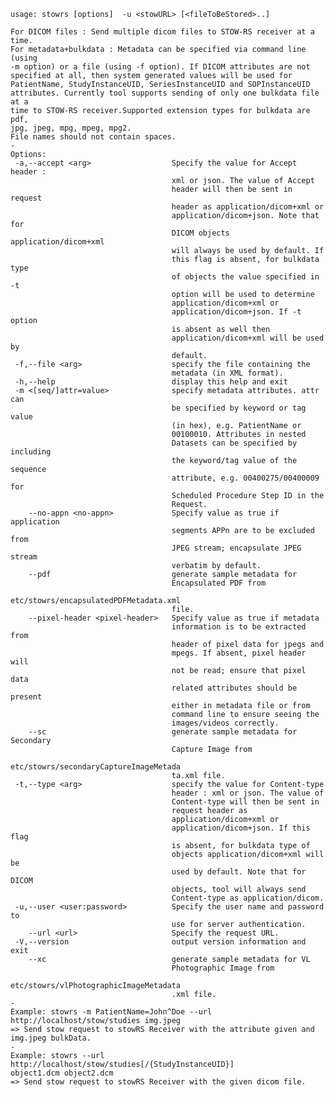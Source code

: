     usage: stowrs [options]  -u <stowURL> [<fileToBeStored>..]
    
    For DICOM files : Send multiple dicom files to STOW-RS receiver at a time.
    For metadata+bulkdata : Metadata can be specified via command line (using
    -m option) or a file (using -f option). If DICOM attributes are not
    specified at all, then system generated values will be used for
    PatientName, StudyInstanceUID, SeriesInstanceUID and SOPInstanceUID
    attributes. Currently tool supports sending of only one bulkdata file at a
    time to STOW-RS receiver.Supported extension types for bulkdata are pdf,
    jpg, jpeg, mpg, mpeg, mpg2.
    File names should not contain spaces.
    -
    Options:
     -a,--accept <arg>                  Specify the value for Accept header :
                                        xml or json. The value of Accept
                                        header will then be sent in request
                                        header as application/dicom+xml or
                                        application/dicom+json. Note that for
                                        DICOM objects application/dicom+xml
                                        will always be used by default. If
                                        this flag is absent, for bulkdata type
                                        of objects the value specified in -t
                                        option will be used to determine
                                        application/dicom+xml or
                                        application/dicom+json. If -t option
                                        is absent as well then
                                        application/dicom+xml will be used by
                                        default.
     -f,--file <arg>                    specify the file containing the
                                        metadata (in XML format).
     -h,--help                          display this help and exit
     -m <[seq/]attr=value>              specify metadata attributes. attr can
                                        be specified by keyword or tag value
                                        (in hex), e.g. PatientName or
                                        00100010. Attributes in nested
                                        Datasets can be specified by including
                                        the keyword/tag value of the sequence
                                        attribute, e.g. 00400275/00400009 for
                                        Scheduled Procedure Step ID in the
                                        Request.
        --no-appn <no-appn>             Specify value as true if application
                                        segments APPn are to be excluded from
                                        JPEG stream; encapsulate JPEG stream
                                        verbatim by default.
        --pdf                           generate sample metadata for
                                        Encapsulated PDF from
                                        etc/stowrs/encapsulatedPDFMetadata.xml
                                        file.
        --pixel-header <pixel-header>   Specify value as true if metadata
                                        information is to be extracted from
                                        header of pixel data for jpegs and
                                        mpegs. If absent, pixel header will
                                        not be read; ensure that pixel data
                                        related attributes should be present
                                        either in metadata file or from
                                        command line to ensure seeing the
                                        images/videos correctly.
        --sc                            generate sample metadata for Secondary
                                        Capture Image from
                                        etc/stowrs/secondaryCaptureImageMetada
                                        ta.xml file.
     -t,--type <arg>                    specify the value for Content-type
                                        header : xml or json. The value of
                                        Content-type will then be sent in
                                        request header as
                                        application/dicom+xml or
                                        application/dicom+json. If this flag
                                        is absent, for bulkdata type of
                                        objects application/dicom+xml will be
                                        used by default. Note that for DICOM
                                        objects, tool will always send
                                        Content-type as application/dicom.
     -u,--user <user:password>          Specify the user name and password to
                                        use for server authentication.
        --url <url>                     Specify the request URL.
     -V,--version                       output version information and exit
        --xc                            generate sample metadata for VL
                                        Photographic Image from
                                        etc/stowrs/vlPhotographicImageMetadata
                                        .xml file.
    -
    Example: stowrs -m PatientName=John^Doe --url
    http://localhost/stow/studies img.jpeg
    => Send stow request to stowRS Receiver with the attribute given and
    img.jpeg bulkData.
    -
    Example: stowrs --url http://localhost/stow/studies[/{StudyInstanceUID}]
    object1.dcm object2.dcm
    => Send stow request to stowRS Receiver with the given dicom file.